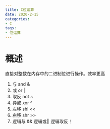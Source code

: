 ```yaml
---
title: C位运算
date: 2020-2-15
categories: 
- C
tags: 
- 位运算
---
```


# 概述
直接对整数在内存中的二进制位进行操作。效率更高
1. 与 and &
2. 或 or |
3. 取反 not ~
4. 异或 xor ^
5. 左移 shl <<
6. 右移 shr >>
7. 逻辑与 && 逻辑或|| 逻辑取反！